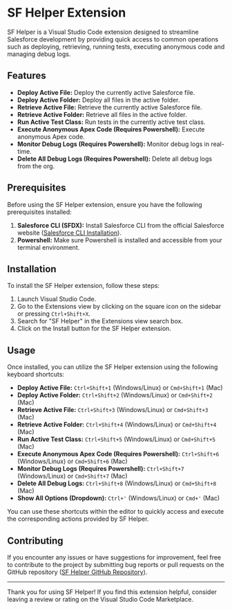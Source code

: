 # SF Helper Extension

SF Helper is a Visual Studio Code extension designed to streamline Salesforce development by providing quick access to common operations such as deploying, retrieving, running tests, executing anonymous code and managing debug logs.

## Features

- **Deploy Active File:** Deploy the currently active Salesforce file.
- **Deploy Active Folder:** Deploy all files in the active folder.
- **Retrieve Active File:** Retrieve the currently active Salesforce file.
- **Retrieve Active Folder:** Retrieve all files in the active folder.
- **Run Active Test Class:** Run tests in the currently active test class.
- **Execute Anonymous Apex Code (Requires Powershell):** Execute anonymous Apex code.
- **Monitor Debug Logs (Requires Powershell):** Monitor debug logs in real-time.
- **Delete All Debug Logs (Requires Powershell):** Delete all debug logs from the org.

## Prerequisites

Before using the SF Helper extension, ensure you have the following prerequisites installed:

1. **Salesforce CLI (SFDX):** Install Salesforce CLI from the official Salesforce website ([Salesforce CLI Installation](https://developer.salesforce.com/docs/atlas.en-us.sfdx_setup.meta/sfdx_setup/sfdx_setup_install_cli.htm)).
2. **Powershell:** Make sure Powershell is installed and accessible from your terminal environment.

## Installation

To install the SF Helper extension, follow these steps:

1. Launch Visual Studio Code.
2. Go to the Extensions view by clicking on the square icon on the sidebar or pressing `Ctrl+Shift+X`.
3. Search for "SF Helper" in the Extensions view search box.
4. Click on the Install button for the SF Helper extension.

## Usage

Once installed, you can utilize the SF Helper extension using the following keyboard shortcuts:

- **Deploy Active File:** `Ctrl+Shift+1` (Windows/Linux) or `Cmd+Shift+1` (Mac)
- **Deploy Active Folder:** `Ctrl+Shift+2` (Windows/Linux) or `Cmd+Shift+2` (Mac)
- **Retrieve Active File:** `Ctrl+Shift+3` (Windows/Linux) or `Cmd+Shift+3` (Mac)
- **Retrieve Active Folder:** `Ctrl+Shift+4` (Windows/Linux) or `Cmd+Shift+4` (Mac)
- **Run Active Test Class:** `Ctrl+Shift+5` (Windows/Linux) or `Cmd+Shift+5` (Mac)
- **Execute Anonymous Apex Code (Requires Powershell):** `Ctrl+Shift+6` (Windows/Linux) or `Cmd+Shift+6` (Mac)
- **Monitor Debug Logs (Requires Powershell):** `Ctrl+Shift+7` (Windows/Linux) or `Cmd+Shift+7` (Mac)
- **Delete All Debug Logs:** `Ctrl+Shift+8` (Windows/Linux) or `Cmd+Shift+8` (Mac)
- **Show All Options (Dropdown):** `Ctrl+'` (Windows/Linux) or `Cmd+'` (Mac)

You can use these shortcuts within the editor to quickly access and execute the corresponding actions provided by SF Helper.

## Contributing

If you encounter any issues or have suggestions for improvement, feel free to contribute to the project by submitting bug reports or pull requests on the GitHub repository ([SF Helper GitHub Repository](https://github.com/shresthashreejan/SFHelper)).

---

Thank you for using SF Helper! If you find this extension helpful, consider leaving a review or rating on the Visual Studio Code Marketplace.